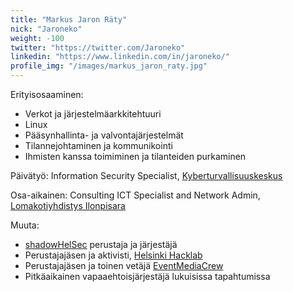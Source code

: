 ```yaml
---
title: "Markus Jaron Räty"
nick: "Jaroneko"
weight: -100
twitter: "https://twitter.com/Jaroneko"
linkedin: "https://www.linkedin.com/in/jaroneko/"
profile_img: "/images/markus_jaron_raty.jpg"
---
```


Erityisosaaminen:
* Verkot ja järjestelmäarkkitehtuuri
* Linux
* Pääsynhallinta- ja valvontajärjestelmät
* Tilannejohtaminen ja kommunikointi 
* Ihmisten kanssa toimiminen ja tilanteiden purkaminen

Päivätyö: Information Security Specialist, [Kyberturvallisuuskeskus](https://www.kyberturvallisuuskeskus.fi/en/)

Osa-aikainen: Consulting ICT Specialist and Network Admin, [Lomakotiyhdistys Ilonpisara](https://www.ilonpisara.net)

Muuta:
* [shadowHelSec](https://twitter.com/shadowhelsec) perustaja ja järjestäjä
* Perustajajäsen ja aktivisti, [Helsinki Hacklab](https://helsinki.hacklab.fi/)
* Perustajajäsen ja toinen vetäjä [EventMediaCrew](https://eventmediacrew.com/)
* Pitkäaikainen vapaaehtoisjärjestäjä lukuisissa tapahtumissa
